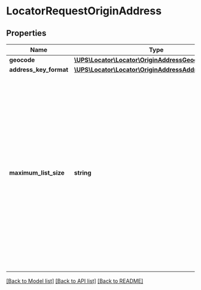 # LocatorRequestOriginAddress

## Properties
Name | Type | Description | Notes
------------ | ------------- | ------------- | -------------
**geocode** | [**\UPS\Locator\Locator\OriginAddressGeocode**](OriginAddressGeocode.md) |  | [optional] 
**address_key_format** | [**\UPS\Locator\Locator\OriginAddressAddressKeyFormat**](OriginAddressAddressKeyFormat.md) |  | 
**maximum_list_size** | **string** | If present, indicates the maximum number of locations the client wishes to receive in an address candidate response where the provided origin information is insufficient to accurately establish location.   Valid values: 1-50, default 10 | [optional] 

[[Back to Model list]](../../README.md#documentation-for-models) [[Back to API list]](../../README.md#documentation-for-api-endpoints) [[Back to README]](../../README.md)

